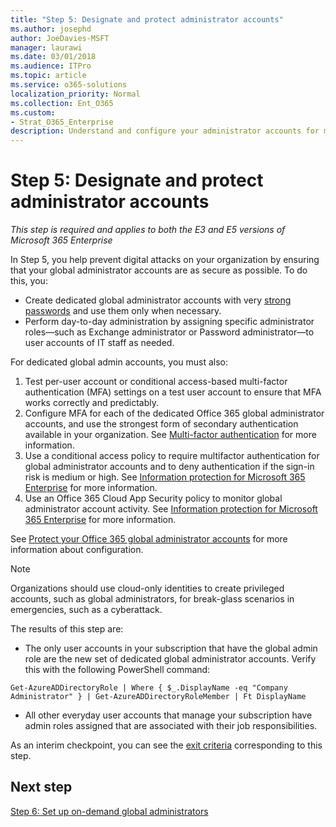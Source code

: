 ```yaml
---
title: "Step 5: Designate and protect administrator accounts"
ms.author: josephd
author: JoeDavies-MSFT
manager: laurawi
ms.date: 03/01/2018
ms.audience: ITPro
ms.topic: article
ms.service: o365-solutions
localization_priority: Normal
ms.collection: Ent_O365
ms.custom:
- Strat_O365_Enterprise
description: Understand and configure your administrator accounts for maximum protection.
---
```


# Step 5: Designate and protect administrator accounts

*This step is required and applies to both the E3 and E5 versions of Microsoft 365 Enterprise*

In Step 5, you help prevent digital attacks on your organization by ensuring that your global administrator accounts are as secure as possible. To do this, you:

- Create dedicated global administrator accounts with very [strong passwords](https://support.microsoft.com//help/4026406/microsoft-account-create-a-strong-password) and use them only when necessary.
- Perform day-to-day administration by assigning specific administrator roles—such as Exchange administrator or Password administrator—to user accounts of IT staff as needed.

For dedicated global admin accounts, you must also:

1. Test per-user account or conditional access-based multi-factor authentication (MFA) settings on a test user account to ensure that MFA works correctly and predictably.
2. Configure MFA for each of the dedicated Office 365 global administrator accounts, and use the strongest form of secondary authentication available in your organization. See [Multi-factor authentication](identity-multi-factor-authentication.md) for more information.
2. Use a conditional access policy to require multifactor authentication for global administrator accounts and to deny authentication if the sign-in risk is medium or high. See [Information protection for Microsoft 365 Enterprise](infoprotect-infrastructure.md) for more information.
4. Use an Office 365 Cloud App Security policy to monitor global administrator account activity. See [Information protection for Microsoft 365 Enterprise](infoprotect-infrastructure.md) for more information.

See [Protect your Office 365 global administrator accounts](https://support.office.com/article/Protect-your-Office-365-global-administrator-accounts-6b4ded77-ac8d-42ed-8606-c014fd947560) for more information about configuration.

> [!Note]
> Organizations should use cloud-only identities to create privileged accounts, such as global administrators, for break-glass scenarios in emergencies, such as a cyberattack.

The results of this step are:

- The only user accounts in your subscription that have the global admin role are the new set of dedicated global administrator accounts. Verify this with the following PowerShell command: 
```
Get-AzureADDirectoryRole | Where { $_.DisplayName -eq "Company Administrator" } | Get-AzureADDirectoryRoleMember | Ft DisplayName
```
- All other everyday user accounts that manage your subscription have admin roles assigned that are associated with their job responsibilities.

As an interim checkpoint, you can see the [exit criteria](identity-exit-criteria.md#crit-identity-step5) corresponding to this step.


## Next step

[Step 6: Set up on-demand global administrators](identity-privileged-identity-management.md)
